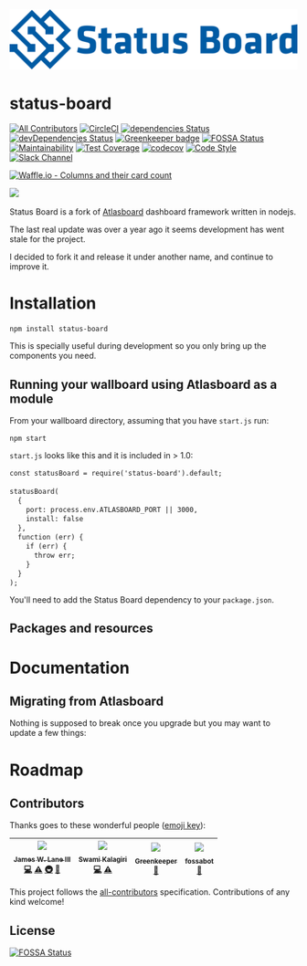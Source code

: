 <div align="center">
  <a href="https://github.com/jameswlane/status-board">
    <img src="https://github.com/jameswlane/status-board-logo/raw/master/status-board-logo.png">
  </a>
</div>

# status-board
[![All Contributors](https://img.shields.io/badge/all_contributors-4-orange.svg?style=flat-square)](#contributors)
[![CircleCI](https://circleci.com/gh/jameswlane/status-board.svg?style=svg)](https://circleci.com/gh/jameswlane/status-board)
[![dependencies Status](https://david-dm.org/jameswlane/status-board/status.svg)](https://david-dm.org/jameswlane/status-board)
[![devDependencies Status](https://david-dm.org/jameswlane/status-board/dev-status.svg)](https://david-dm.org/jameswlane/status-board?type=dev)
[![Greenkeeper badge](https://badges.greenkeeper.io/jameswlane/status-board.svg)](https://greenkeeper.io/)
[![FOSSA Status](https://app.fossa.io/api/projects/git%2Bgithub.com%2Fjameswlane%2Fstatus-board.svg?type=shield)](https://app.fossa.io/projects/git%2Bgithub.com%2Fjameswlane%2Fstatus-board?ref=badge_shield)
[![Maintainability](https://api.codeclimate.com/v1/badges/361a35856d52f3e4bf72/maintainability)](https://codeclimate.com/github/jameswlane/status-board/maintainability)
[![Test Coverage](https://api.codeclimate.com/v1/badges/361a35856d52f3e4bf72/test_coverage)](https://codeclimate.com/github/jameswlane/status-board/test_coverage)
[![codecov](https://codecov.io/gh/jameswlane/status-board/branch/master/graph/badge.svg)](https://codecov.io/gh/jameswlane/status-board)
[![Code Style](https://img.shields.io/badge/code%20style-Airbnb-red.svg)](https://github.com/airbnb/javascript)
[![Slack Channel](https://slackin-xmjstmxrio.now.sh/badge.svg)](https://slackin-xmjstmxrio.now.sh/)

[![Waffle.io - Columns and their card count](https://badge.waffle.io/jameswlane/status-board.svg?columns=all)](https://waffle.io/jameswlane/status-board)

<a href="https://www.patreon.com/jameswlane">
	<img src="https://c5.patreon.com/external/logo/become_a_patron_button@2x.png" width="160">
</a>

Status Board is a fork of [Atlasboard](https://atlasboard.bitbucket.io) dashboard framework written in nodejs.

The last real update was over a year ago it seems development has went stale for the project.

I decided to fork it and release it under another name, and continue to improve it.

# Installation

```
npm install status-board
```

This is specially useful during development so you only bring up the components you need.

## Running your wallboard using Atlasboard as a module

From your wallboard directory, assuming that you have ``start.js`` run:

```
npm start
```

``start.js`` looks like this and it is included in > 1.0:

```
const statusBoard = require('status-board').default;

statusBoard(
  {
    port: process.env.ATLASBOARD_PORT || 3000,
    install: false
  },
  function (err) {
    if (err) {
      throw err;
    }
  }
);
```

You'll need to add the Status Board dependency to your ``package.json``.

## Packages and resources

# Documentation

## Migrating from Atlasboard

Nothing is supposed to break once you upgrade but you may want to update a few things:

# Roadmap

## Contributors

Thanks goes to these wonderful people ([emoji key](https://github.com/kentcdodds/all-contributors#emoji-key)):

<!-- ALL-CONTRIBUTORS-LIST:START - Do not remove or modify this section -->
<!-- prettier-ignore -->
| [<img src="https://avatars2.githubusercontent.com/u/794161?v=4" width="100px;"/><br /><sub><b>James W. Lane III</b></sub>](http://fueledbydreams.com)<br />[💻](https://github.com/jameswlane/status-board/commits?author=jameswlane "Code") [⚠️](https://github.com/jameswlane/status-board/commits?author=jameswlane "Tests") [🚇](#infra-jameswlane "Infrastructure (Hosting, Build-Tools, etc)") [🔧](#tool-jameswlane "Tools") | [<img src="https://avatars2.githubusercontent.com/u/6710107?v=4" width="100px;"/><br /><sub><b>Swami Kalagiri</b></sub>](https://www.linkedin.com/in/swami-kalagiri)<br />[💻](https://github.com/jameswlane/status-board/commits?author=SwamiKalagiri "Code") [⚠️](https://github.com/jameswlane/status-board/commits?author=SwamiKalagiri "Tests") | [<img src="https://avatars1.githubusercontent.com/u/14790466?v=4" width="100px;"/><br /><sub><b>Greenkeeper</b></sub>](https://greenkeeper.io/)<br />[🔌](#plugin-greenkeeperio-bot "Plugin/utility libraries") | [<img src="https://avatars0.githubusercontent.com/u/29791463?v=4" width="100px;"/><br /><sub><b>fossabot</b></sub>](http://fossa.io)<br />[📖](https://github.com/jameswlane/status-board/commits?author=fossabot "Documentation") |
| :---: | :---: | :---: | :---: |
<!-- ALL-CONTRIBUTORS-LIST:END -->

This project follows the [all-contributors](https://github.com/kentcdodds/all-contributors) specification. Contributions of any kind welcome!

## License
[![FOSSA Status](https://app.fossa.io/api/projects/git%2Bgithub.com%2Fjameswlane%2Fstatus-board.svg?type=large)](https://app.fossa.io/projects/git%2Bgithub.com%2Fjameswlane%2Fstatus-board?ref=badge_large)
